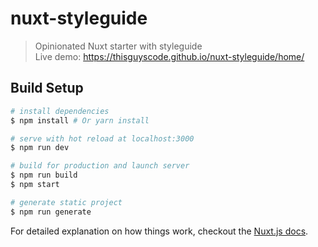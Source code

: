 # nuxt-styleguide

> Opinionated Nuxt starter with styleguide  
> Live demo: https://thisguyscode.github.io/nuxt-styleguide/home/

## Build Setup

``` bash
# install dependencies
$ npm install # Or yarn install

# serve with hot reload at localhost:3000
$ npm run dev

# build for production and launch server
$ npm run build
$ npm start

# generate static project
$ npm run generate
```

For detailed explanation on how things work, checkout the [Nuxt.js docs](https://github.com/nuxt/nuxt.js).
